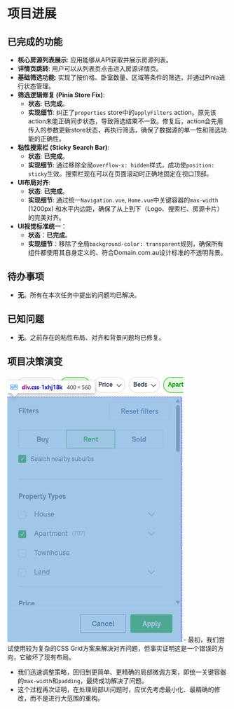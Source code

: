 # 项目进展

## 已完成的功能

-   **核心房源列表展示**: 应用能够从API获取并展示房源列表。
-   **详情页跳转**: 用户可以从列表页点击进入房源详情页。
-   **基础筛选功能**: 实现了按价格、卧室数量、区域等条件的筛选，并通过Pinia进行状态管理。
-   **筛选逻辑修复 (Pinia Store Fix)**:
    -   **状态**: **已完成**。
    -   **实现细节**: 纠正了`properties` store中的`applyFilters` action。原先该action未能正确同步状态，导致筛选结果不一致。修复后，action会先用传入的参数更新store状态，再执行筛选，确保了数据源的单一性和筛选功能的正确性。
-   **粘性搜索栏 (Sticky Search Bar)**:
    -   **状态**: **已完成**。
    -   **实现细节**: 通过移除全局`overflow-x: hidden`样式，成功使`position: sticky`生效。搜索栏现在可以在页面滚动时正确地固定在视口顶部。
-   **UI布局对齐**:
    -   **状态**: **已完成**。
    -   **实现细节**: 通过统一`Navigation.vue`, `Home.vue`中关键容器的`max-width` (1200px) 和水平内边距，确保了从上到下（Logo、搜索栏、房源卡片）的完美对齐。
-   **UI视觉标准统一**：
    -   **状态**：**已完成**。
    -   **实现细节**：移除了全局`background-color: transparent`规则，确保所有组件都使用其自身定义的、符合Domain.com.au设计标准的不透明背景。

## 待办事项

-   **无**。所有在本次任务中提出的问题均已解决。

## 已知问题

-   **无**。之前存在的粘性布局、对齐和背景问题均已修复。

## 项目决策演变

![1755937610423](image/progress/1755937610423.png)-   最初，我们尝试使用较为复杂的CSS Grid方案来解决对齐问题，但事实证明这是一个错误的方向，它破坏了现有布局。
-   我们迅速调整策略，回归到更简单、更精确的局部微调方案，即统一关键容器的`max-width`和`padding`，最终成功解决了问题。
-   这个过程再次证明，在处理局部UI问题时，应优先考虑最小化、最精确的修改，而不是进行大范围的重构。

